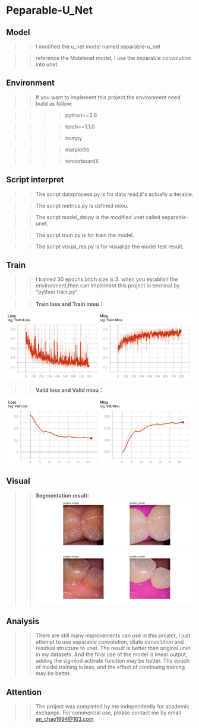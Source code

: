 # Peparable-U_Net
## Model 
>>I modified the u_net model named separable-u_net

>> reference the Mobilenet model, I use the separable convolution into unet.

## Environment
>> If you want to implement this project.the environment need build as follow:

>>>> python==3.6 

>>>> torch==1.1.0

>>>> numpy

>>>> matplotlib

>>>> tensorboardX

## Script interpret

>> The script dataprocess.py is for data read,it's actually a iterable.

>> The script metrics.py is defined miou.

>> The script model_dw.py is the modified unet called separable-unet.

>> The script train.py is for train the model.

>> The script visual_res.py is for visualize the model test result.

## Train 
>> I trained 30 epochs.bitch size is 3.
>> when you establish the environment,then can implement this project in terminal by "python train.py"

>> **Train loss and Train miou：**

![Train loss and Train miou](images/1.png)

>> **Valid loss and Valid miou：**

![Valid loss and Valid miou](images/2.png)

## Visual
>> **Segmentation result:**
![segmentation result1](save_visual/1.jpg)
![segmentation result2](save_visual/2.jpg)
## Analysis
>> There are still many improvements can use in this project, I just attempt to use separable convolution, dilate convolution and residual structure to unet. The result is better than original unet in my datasets. And the final use of the model is linear output, adding the sigmiod activate function may be better. The epoch of model training is less, and the effect of continuing training may be better.

## Attention
>> The project was completed by me independently for academic exchange. For commercial use, please contact me by email an_chao1994@163.com.


